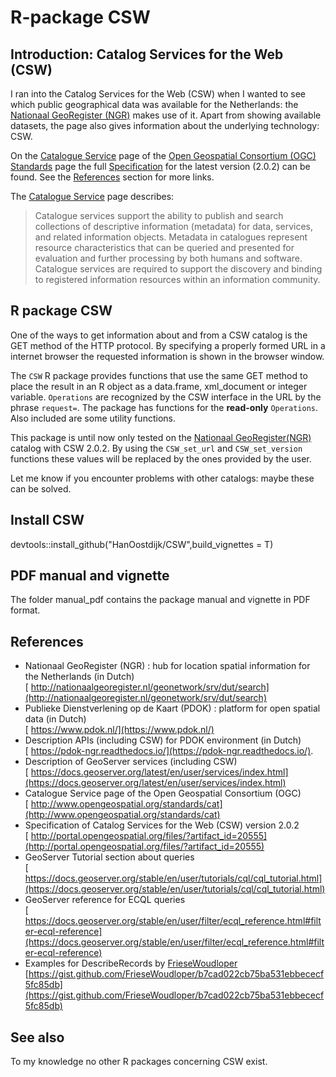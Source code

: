 # R-package CSW

## Introduction: Catalog Services for the Web (CSW) 
I ran into the Catalog Services for the Web (CSW) when I wanted to see which public geographical data was available for the Netherlands: the [Nationaal GeoRegister (NGR)](http://nationaalgeoregister.nl/geonetwork/srv/dut/search) 
makes use of it. Apart from showing available datasets, the page also gives information about the underlying technology: CSW. 

On the [Catalogue Service](http://www.opengeospatial.org/standards/cat) page of the 
[Open Geospatial Consortium (OGC)](http://www.opengeospatial.org/) 
[Standards](http://www.opengeospatial.org/docs/is) page the full
[Specification](http://portal.opengeospatial.org/files/?artifact_id=20555) for  the latest version (2.0.2) can be found. See the [References](#references) section for more links. 

The [Catalogue Service](http://www.opengeospatial.org/standards/cat) page describes: 

> Catalogue services support the ability to publish and search collections of descriptive information (metadata) for data, services, and related information objects. Metadata in catalogues represent resource characteristics that can be queried and presented for evaluation and further processing by both humans and software. Catalogue services are required to support the discovery and binding to registered information resources within an information community.

## R package CSW  
One of the ways to get information about and from a CSW catalog is the GET method of the HTTP protocol. By specifying a properly formed URL in a internet browser the requested information is shown in the browser window.  

The `CSW`&nbsp;R&nbsp;package provides functions that use the same GET method to place the result in an&nbsp;R&nbsp;object as a data.frame, xml_document or integer variable. `Operations` are recognized by the CSW interface in the URL by the phrase `request=`. The package has functions for the **read-only** `Operations`. Also included are some utility functions.  

This package is until now only tested on the 
[Nationaal GeoRegister(NGR)](http://nationaalgeoregister.nl/geonetwork/srv/dut/search) 
catalog with CSW 2.0.2. By using the `CSW_set_url` and `CSW_set_version` functions these values will be replaced by the ones provided by the user. 

Let me know if you encounter problems with other catalogs: maybe these can be solved.

## Install CSW

devtools::install_github("HanOostdijk/CSW",build_vignettes = T)

## PDF manual and vignette

The folder manual_pdf contains the package manual and vignette in PDF format.

## References 

- Nationaal GeoRegister (NGR) : hub for location spatial information for the Netherlands (in Dutch)  
[  http://nationaalgeoregister.nl/geonetwork/srv/dut/search](http://nationaalgeoregister.nl/geonetwork/srv/dut/search)  
- Publieke Dienstverlening op de Kaart (PDOK) :   platform for open spatial data (in Dutch)  
[  https://www.pdok.nl/](https://www.pdok.nl/)  
- Description APIs (including CSW) for PDOK environment (in Dutch)   
[  https://pdok-ngr.readthedocs.io/](https://pdok-ngr.readthedocs.io/).   
- Description of GeoServer services (including CSW)  
[  https://docs.geoserver.org/latest/en/user/services/index.html](https://docs.geoserver.org/latest/en/user/services/index.html)
- Catalogue Service page of the Open Geospatial Consortium (OGC)  
[  http://www.opengeospatial.org/standards/cat](http://www.opengeospatial.org/standards/cat)  
- Specification of Catalog Services for the Web (CSW) version 2.0.2  
[  http://portal.opengeospatial.org/files/?artifact_id=20555](http://portal.opengeospatial.org/files/?artifact_id=20555)  
- GeoServer Tutorial section about queries  
[  https://docs.geoserver.org/stable/en/user/tutorials/cql/cql_tutorial.html](https://docs.geoserver.org/stable/en/user/tutorials/cql/cql_tutorial.html)  
- GeoServer reference for ECQL queries  
[  https://docs.geoserver.org/stable/en/user/filter/ecql_reference.html#filter-ecql-reference](https://docs.geoserver.org/stable/en/user/filter/ecql_reference.html#filter-ecql-reference)  
- Examples for DescribeRecords by [FrieseWoudloper](https://twitter.com/FrieseWoudloper)  
[https://gist.github.com/FrieseWoudloper/b7cad022cb75ba531ebbececf5fc85db](https://gist.github.com/FrieseWoudloper/b7cad022cb75ba531ebbececf5fc85db)  


## See also
To my knowledge no other R packages concerning CSW  exist. 


